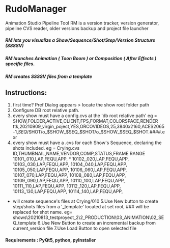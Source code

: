 # RudoManager
Animation Studio Pipeline Tool
RM is a version tracker, version generator, pipeline CVS reader, older versions backup and project file launcher
##### RM lets you visualize a Show/Sequence/Shot/Step/Version Structure (SSSSV)
##### RM launches Animation ( Toon Boom ) or Composition ( After Effects ) specific files.
##### RM creates SSSSV files from a template

## Instructions:
1. first time? Pref Dialog appears > locate the show root folder path
2. Configure DB root relative path.
3. every show must have a config.cvs at the 'db root relative path'
eg = 
SHOW,FOLDER,ACTIVE,CLIENT,FPS,FORMAT,COLORSPACE,RENDER
ttk,20210909_virgin_poject,YES,ORCOVIDEOS,25,3840x2160,ACES2065-1,$SEQ/$SHOT/o_$SHOW_$SEQ_$SHOT/o_$SHOW_$SEQ_$SHOT.####.exr
4. every show must have a .cvs for each Show's Sequence, declaring the shots included. 
eg = Crying.cvs 
ID,THUMBNAIL,NAME,VENDOR,COMP,STATUS,FRAME RANGE
10101,,010,LAP,FEQU,APP, *
10102,,020,LAP,FEQU,APP,
10103,,030,LAP,FEQU,APP,
10104,,040,LAP,FEQU,APP,
10105,,050,LAP,FEQU,APP,
10106,,060,LAP,FEQU,APP,
10107,,070,LAP,FEQU,APP,
10108,,080,LAP,FEQU,APP,
10109,,090,LAP,FEQU,APP,
10110,,100,LAP,FEQU,APP,
10111,,110,LAP,FEQU,APP,
10112,,120,LAP,FEQU,APP,
10113,,130,LAP,FEQU,APP,
10114,,140,LAP,FEQU,APP,

* will create sequence's files at Crying/010
5.Use New button to create step/shots files from a '_template' located at set root, ### will be replaced for shot name.
eg= 
shows\20210813_testproyect_2\2_PRODUCTION\03_ANIMATION\02_SEQ\_template
6.Use New Button to create an incremental backup from current_version file
7.Use Load Button to open selected file


#### Requirements : PyQt5, python, pyInstaller
  
